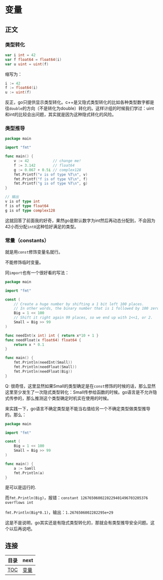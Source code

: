 # 变量

## 正文

### 类型转化

~~~go
var i int = 42
var f float64 = float64(i)
var u uint = uint(f)
~~~

缩写为：

~~~go
i := 42
f := float64(i)
u := uint(f)
~~~

反正，go只提供显示类型转化。c++是又隐式类型转化的比如各种类型数字都是往`double`的方向（不是转化为double）转化的。这样计组的时候我们学过：uint和int的比较会出问题，其实就是因为这种隐式转化的风险。

### 类型推导

~~~go
package main

import "fmt"

func main() {
	v := 42           // change me!
	f := 3.142        // float64
	g := 0.867 + 0.5i // complex128
	fmt.Printf("v is of type %T\n", v)
	fmt.Printf("f is of type %T\n", f)
	fmt.Printf("g is of type %T\n", g)
}

// 输出
v is of type int
f is of type float64
g is of type complex128
~~~

这就回答了前面我的好奇，果然go是默认数字为int然后再动态分配到，不会因为42小而分配`int8`这种恰好满足的类型。

### 常量（constants）

就是用`const`修饰变量名就行。

不能修饰临时变量。

同`import`也有一个很好看的写法：

~~~go
package main

import "fmt"

const (
	// Create a huge number by shifting a 1 bit left 100 places.
	// In other words, the binary number that is 1 followed by 100 zeroes.
	Big = 1 << 100
	// Shift it right again 99 places, so we end up with 1<<1, or 2.
	Small = Big >> 99
)

func needInt(x int) int { return x*10 + 1 }
func needFloat(x float64) float64 {
	return x * 0.1
}

func main() {
	fmt.Println(needInt(Small))
	fmt.Println(needFloat(Small))
	fmt.Println(needFloat(Big))
}
~~~

Q: 很奇怪，这里显然如果Small的类型确定是在`const`修饰的时候的话，那么显然这里至少发生了一次隐式类型转化：Small传参给函数的时候。go语言是不允许隐式传参的，那么推测这个类型确定时机实在使用的时候。

来实践一下，go语言不确定类型是不能当右值给另一个不确定类型做类型推导的。那么：

~~~go
package main

import "fmt"

const (
    Big = 1 << 100
	Small = Big >> 99
)

func main() {
	a := Samll
	fmt.Println(a)
}
~~~

是可以是运行的.

而`fmt.Println(Big)`，报错：`constant 1267650600228229401496703205376 overflows int`

`fmt.Println(Big*0.1)`，输出：`1.2676506002282295e+29`

这是不是说明，go其实还是有隐式类型转化的，那就会有类型推导安全问题。这个以后再说吧。

## 连接

| 目录 | next |
| --   |  --  |
| [TOC](./TOC.md) | [变量](./flow_ctrl.md) |
